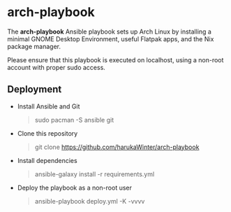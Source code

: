 arch-playbook
=========

The **arch-playbook** Ansible playbook sets up Arch Linux by installing a minimal GNOME Desktop Environment, useful Flatpak apps, and the Nix package manager.

Please ensure that this playbook is executed on localhost, using a non-root account with proper sudo access.

Deployment
------------
- Install Ansible and Git
  > sudo pacman -S ansible git

- Clone this repository
  > git clone https://github.com/harukaWinter/arch-playbook

- Install dependencies 
  > ansible-galaxy install -r requirements.yml

- Deploy the playbook as a non-root user
  > ansible-playbook deploy.yml -K -vvvv

